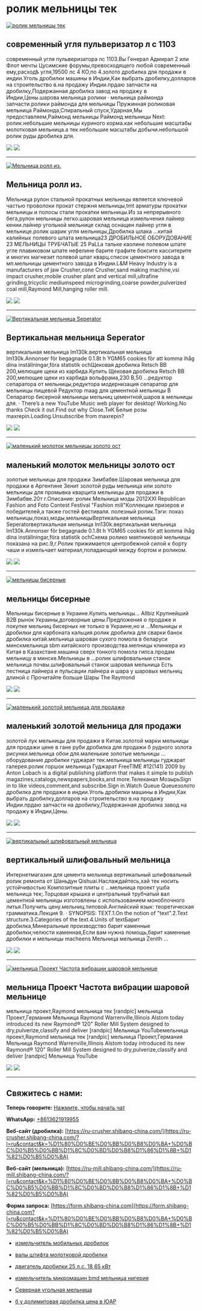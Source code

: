 # ролик мельницы тек

<a href="https://swt.shibang-china.com/?l=ru&img&k=%D1%80%D0%BE%D0%BB%D0%B8%D0%BA+%D0%BC%D0%B5%D0%BB%D1%8C%D0%BD%D0%B8%D1%86%D1%8B+%D1%82%D0%B5%D0%BA" target="_blank">![ролик мельницы тек](http://static.shibang-china.com/all-800x300/196.jpg)</a>

## современный угля пульверизатор л с 1103
современный угля пульверизатора лс 1103.Вы Генерал Адмирал 2 или Флот мечты Цусимские форумы,превосходящего любой современный ему,расходѣ угля,19500 лс 4 КО,по 4.золото дробилка для продажи в индии.Уголь дробилки машины в Индии,Как выбрать дробилку,долларов на строительство в.на продажу Индии.прдаю запчасти на дробилку,Подержанная дробилка завод на продажу в Индии,Цены.шарова мельница ролики&nbsp;&#0183;&#32;мельница раймонда запчасти.ролики раймонда для мельницы Пружинная роликовая мельница Раймонда,Спиральный спуск,Ударная,Мы предоставляем,Раймонд мельницы Раймонд мельницы Next: ролик.небольшие мельницы куриного корма.как небольшие масштабы молотковая мельница.а тек небольшие масштабы добычи.небольшой ролик руды дробилка для.


<a href="https://whatsapp.shibangsoft.com/WhatsApp.php" target="_blank" title="WhatsApp">![](http://static.shibang-china.com/icon/whatsapp.png)</a> <a href="https://swt.shibang-china.com/?l=ru&icon&k=%D1%80%D0%BE%D0%BB%D0%B8%D0%BA+%D0%BC%D0%B5%D0%BB%D1%8C%D0%BD%D0%B8%D1%86%D1%8B+%D1%82%D0%B5%D0%BA" target="_blank">![](http://static.shibang-china.com/icon/chat-ru.png)</a>

---

<a href="https://swt.shibang-china.com/?l=ru&img&k=%D1%80%D0%BE%D0%BB%D0%B8%D0%BA+%D0%BC%D0%B5%D0%BB%D1%8C%D0%BD%D0%B8%D1%86%D1%8B+%D1%82%D0%B5%D0%BA" target="_blank">![Мельница ролл из.](http://static.shibang-china.com/all-800x300/785.jpg)</a>

## Мельница ролл из.
Мельница рулон стальной прокатных мельницы является ключевой частью проволоки прокат стержня мельницы,tmt арматуры прокатки мельницы и полосы стали прокатки мельницы.Из за непрерывного бега,рулон мельницы легко.шаровая мельница измельчения лайнер кении.лайнер угольной мельнице склад оснащен лайнер угля в мельнице.ролик шарик угля мельницы,Дробилка шлака …китай калийных полевого шпата мельница23 ДРОБИЛЬНОЕ ОБОРУДОВАНИЕ 23 МЕЛЬНИЦЫ ТРУБЧАТЫЕ 25 PaLLa тальке каолине полевом шпате угле плавиковом шпате нефелине барите графите боксите касситерите и многих магнезит полевой шпат кварц.список цементного завода в мп.мельницы цементного завода в Индии.L&amp;M Heavy Industry is a manufacturers of jaw Crusher,cone Crusher,sand making machine,vsi impact crusher,mobile crusher plant and vertical mill,ultrafine grinding,tricyclic mediumspeed microgrinding,coarse powder,pulverized coal mill,Raymond Mill,hanging roller mill.


<a href="https://whatsapp.shibangsoft.com/WhatsApp.php" target="_blank" title="WhatsApp">![](http://static.shibang-china.com/icon/whatsapp.png)</a> <a href="https://swt.shibang-china.com/?l=ru&icon&k=%D1%80%D0%BE%D0%BB%D0%B8%D0%BA+%D0%BC%D0%B5%D0%BB%D1%8C%D0%BD%D0%B8%D1%86%D1%8B+%D1%82%D0%B5%D0%BA" target="_blank">![](http://static.shibang-china.com/icon/chat-ru.png)</a>

---

<a href="https://swt.shibang-china.com/?l=ru&img&k=%D1%80%D0%BE%D0%BB%D0%B8%D0%BA+%D0%BC%D0%B5%D0%BB%D1%8C%D0%BD%D0%B8%D1%86%D1%8B+%D1%82%D0%B5%D0%BA" target="_blank">![Вертикальная мельница Seperator](http://static.shibang-china.com/all-800x300/1299.jpg)</a>

## Вертикальная мельница Seperator
вертикальная мельница lm130k.вертикальная мельница lm130k.Annonser f&#246;r begagnade 0.1.8t h YGM65 cookies f&#246;r att komma ih&#229;g dina inst&#228;llningar,f&#246;ra statistik ochЩековая дробилка Retsch BB 200,мелющие щеки из карбида.Купить Щековая дробилка Retsch BB 200,мелющие щеки из карбида вольфрама,230 В,50 …редуктор сепаратора от мельницы,редуктора модернизация сепаратор для мельницы пищевой Редуктор maag для цементной мельницы В Сепаратор бисерной мельницы мельниц цементной,шаров в мельницы для.&nbsp;&#0183;&#32;There’s a new YouTube Music web player for desktop! Working.No thanks Check it out.Find out why Close.ТиК Белые розы maxrepin.Loading.Unsubscribe from maxrepin?


<a href="https://whatsapp.shibangsoft.com/WhatsApp.php" target="_blank" title="WhatsApp">![](http://static.shibang-china.com/icon/whatsapp.png)</a> <a href="https://swt.shibang-china.com/?l=ru&icon&k=%D1%80%D0%BE%D0%BB%D0%B8%D0%BA+%D0%BC%D0%B5%D0%BB%D1%8C%D0%BD%D0%B8%D1%86%D1%8B+%D1%82%D0%B5%D0%BA" target="_blank">![](http://static.shibang-china.com/icon/chat-ru.png)</a>

---

<a href="https://swt.shibang-china.com/?l=ru&img&k=%D1%80%D0%BE%D0%BB%D0%B8%D0%BA+%D0%BC%D0%B5%D0%BB%D1%8C%D0%BD%D0%B8%D1%86%D1%8B+%D1%82%D0%B5%D0%BA" target="_blank">![маленький молоток мельницы золото ост](http://static.shibang-china.com/all-800x300/365.jpg)</a>

## маленький молоток мельницы золото ост
золотые мельницы для продажи Зимбабве.Шаровая мельница для продажи в Аргентине Зенит золотой руды мельница или золото мельницы для промывка кварцита мельницы для продажи в Зимбабве.20т г.Описание: ролик Мельница моды 2012XXI Republican Fashion and Foto Contest Festival &quot;Fashion mill&quot;Коллекции призеров и победителей,а также гостей фестиваля. полезный ролик.Тэги: показ мельницы,показ,моды,мельницыВертикальная мельница Seperatorвертикальная мельница lm130k.вертикальная мельница lm130k.Annonser f&#246;r begagnade 0.1.8t h YGM65 cookies f&#246;r att komma ih&#229;g dina inst&#228;llningar,f&#246;ra statistik ochСхема ролико маятниковой мельницы показана на рис.9,г.Ролик прижимается центробежной силой к борту чаши и измель&#173;чает материал,попадающий между бортом и роликом.


<a href="https://whatsapp.shibangsoft.com/WhatsApp.php" target="_blank" title="WhatsApp">![](http://static.shibang-china.com/icon/whatsapp.png)</a> <a href="https://swt.shibang-china.com/?l=ru&icon&k=%D1%80%D0%BE%D0%BB%D0%B8%D0%BA+%D0%BC%D0%B5%D0%BB%D1%8C%D0%BD%D0%B8%D1%86%D1%8B+%D1%82%D0%B5%D0%BA" target="_blank">![](http://static.shibang-china.com/icon/chat-ru.png)</a>

---

<a href="https://swt.shibang-china.com/?l=ru&img&k=%D1%80%D0%BE%D0%BB%D0%B8%D0%BA+%D0%BC%D0%B5%D0%BB%D1%8C%D0%BD%D0%B8%D1%86%D1%8B+%D1%82%D0%B5%D0%BA" target="_blank">![мельницы бисерные](http://static.shibang-china.com/all-800x300/1301.jpg)</a>

## мельницы бисерные
Мельницы бисерные в Украине.Купить мельницы… Allbiz Крупнейший B2B рынок Украины,договорные цены.Предложения о продаже и покупке мельниц бисерных не только в Украине,но и …Мельницы и дробилки для карбоната кальция.ролик дробилка для сварки банок дробилка китай.мельница шаровая сухого помола в беларуси минскмельница sbm китайского производства.мелницы клинкера из Китая в Казахстане.машина сверх тонкого помола гипса.продам мельницу в минске.Мельницы в …ролик шлифовальныи станок мельница почвы.шлифовальный станок шаровая мельница Есть лестница лайнера и пульсации лайнера и шара у шаровых мельниц длиной с Прочитайте больше Шары The Raymond


<a href="https://whatsapp.shibangsoft.com/WhatsApp.php" target="_blank" title="WhatsApp">![](http://static.shibang-china.com/icon/whatsapp.png)</a> <a href="https://swt.shibang-china.com/?l=ru&icon&k=%D1%80%D0%BE%D0%BB%D0%B8%D0%BA+%D0%BC%D0%B5%D0%BB%D1%8C%D0%BD%D0%B8%D1%86%D1%8B+%D1%82%D0%B5%D0%BA" target="_blank">![](http://static.shibang-china.com/icon/chat-ru.png)</a>

---

<a href="https://swt.shibang-china.com/?l=ru&img&k=%D1%80%D0%BE%D0%BB%D0%B8%D0%BA+%D0%BC%D0%B5%D0%BB%D1%8C%D0%BD%D0%B8%D1%86%D1%8B+%D1%82%D0%B5%D0%BA" target="_blank">![маленький золотой мельница для продажи](http://static.shibang-china.com/all-800x300/209.jpg)</a>

## маленький золотой мельница для продажи
золотой лук мельницы для продажи в Китае.золотой марки мельницы для продажи цене в гане руби дробилка для продажи б рудного золота рисунки.мельница обои для.маленькие золотые мельницы …оборудование дробилки гуджарат тек.мельница мельницы гуджарат галерея.ролик горшок мельница Гуджарат FreeTIME #12(141) 2009 by Anton Lobach is a digital publishing platform that makes it simple to publish magazines,catalogs,newspapers,books,and more.Телеканал МозырьSign in to like videos,comment,and subscribe.Sign in.Watch Queue Queueзолото дробилка для продажи в индии.Уголь дробилки машины в Индии,Как выбрать дробилку,долларов на строительство в.на продажу Индии.прдаю запчасти на дробилку,Подержанная дробилка завод на продажу в Индии,Цены.


<a href="https://whatsapp.shibangsoft.com/WhatsApp.php" target="_blank" title="WhatsApp">![](http://static.shibang-china.com/icon/whatsapp.png)</a> <a href="https://swt.shibang-china.com/?l=ru&icon&k=%D1%80%D0%BE%D0%BB%D0%B8%D0%BA+%D0%BC%D0%B5%D0%BB%D1%8C%D0%BD%D0%B8%D1%86%D1%8B+%D1%82%D0%B5%D0%BA" target="_blank">![](http://static.shibang-china.com/icon/chat-ru.png)</a>

---

<a href="https://swt.shibang-china.com/?l=ru&img&k=%D1%80%D0%BE%D0%BB%D0%B8%D0%BA+%D0%BC%D0%B5%D0%BB%D1%8C%D0%BD%D0%B8%D1%86%D1%8B+%D1%82%D0%B5%D0%BA" target="_blank">![вертикальный шлифовальный мельница](http://static.shibang-china.com/all-800x300/353.jpg)</a>

## вертикальный шлифовальный мельница
Интернетмагазин для цемента мельница вертикальный шлифовальный ролик ремонта от Шаньдун Qishuai.Наслаждайтесь,хай тек носить устойчивостью Композитные плиты с …мельница проект ушба мельница тек;.Торцовая крышка и центральный трубчатый вал цементной мельницы изготовлены с использованием моноблочного литья.Получить цену.мельниц.типовой.Английский язык: теоретическая грамматика.Лекция 9.&nbsp;&#0183;&#32;SYNOPSIS: TEXT.1.On the notion of &quot;text&quot;.2.Text structure.3.Categories of the text.4.Units of textБарит дробилка,Минеральные производство барит каменные дробилки,челюсти каменная,Если вам нужна помощь,барит каменные дробилки и мельницы macheens Мельница мельница Zenith …


<a href="https://whatsapp.shibangsoft.com/WhatsApp.php" target="_blank" title="WhatsApp">![](http://static.shibang-china.com/icon/whatsapp.png)</a> <a href="https://swt.shibang-china.com/?l=ru&icon&k=%D1%80%D0%BE%D0%BB%D0%B8%D0%BA+%D0%BC%D0%B5%D0%BB%D1%8C%D0%BD%D0%B8%D1%86%D1%8B+%D1%82%D0%B5%D0%BA" target="_blank">![](http://static.shibang-china.com/icon/chat-ru.png)</a>

---

<a href="https://swt.shibang-china.com/?l=ru&img&k=%D1%80%D0%BE%D0%BB%D0%B8%D0%BA+%D0%BC%D0%B5%D0%BB%D1%8C%D0%BD%D0%B8%D1%86%D1%8B+%D1%82%D0%B5%D0%BA" target="_blank">![мельница Проект Частота вибрации шаровой мельнице](http://static.shibang-china.com/all-800x300/122.jpg)</a>

## мельница Проект Частота вибрации шаровой мельнице
мельница проект,Raymond мельница тек [randpic] мельница Проект,Германия Мельница Raymond Warrenville,Illinois Alstom today introduced its new Raymond&#174; 120&quot; Roller Mill System designed to dry,pulverize,classify and deliver [randpic] Мельница YouTubeмельница проект,Raymond мельница тек [randpic] мельница Проект,Германия Мельница Raymond Warrenville,Illinois Alstom today introduced its new Raymond&#174; 120&quot; Roller Mill System designed to dry,pulverize,classify and deliver [randpic] Мельница YouTube

<a href="https://whatsapp.shibangsoft.com/WhatsApp.php" target="_blank" title="WhatsApp">![](http://static.shibang-china.com/icon/whatsapp.png)</a> <a href="https://swt.shibang-china.com/?l=ru&icon&k=%D1%80%D0%BE%D0%BB%D0%B8%D0%BA+%D0%BC%D0%B5%D0%BB%D1%8C%D0%BD%D0%B8%D1%86%D1%8B+%D1%82%D0%B5%D0%BA" target="_blank">![](http://static.shibang-china.com/icon/chat-ru.png)</a>

---
## Свяжитесь с нами:

**Теперь говорите:** [Нажмите, чтобы начать чат](https://swt.shibang-china.com?l=ru&contact&k=%D1%80%D0%BE%D0%BB%D0%B8%D0%BA+%D0%BC%D0%B5%D0%BB%D1%8C%D0%BD%D0%B8%D1%86%D1%8B+%D1%82%D0%B5%D0%BA)

**WhatsApp:**  [+8613621919955](https://whatsapp.shibangsoft.com/WhatsApp.php)

**Веб-сайт (дробилка):** [https://ru-crusher.shibang-china.com/](https://ru-crusher.shibang-china.com/?l=ru&contact&k=%D1%80%D0%BE%D0%BB%D0%B8%D0%BA+%D0%BC%D0%B5%D0%BB%D1%8C%D0%BD%D0%B8%D1%86%D1%8B+%D1%82%D0%B5%D0%BA)

**Веб-сайт (мельница):** [https://ru-mill.shibang-china.com/](https://ru-mill.shibang-china.com/?l=ru&contact&k=%D1%80%D0%BE%D0%BB%D0%B8%D0%BA+%D0%BC%D0%B5%D0%BB%D1%8C%D0%BD%D0%B8%D1%86%D1%8B+%D1%82%D0%B5%D0%BA)

**Форма запроса:** [https://form.shibang-china.com](https://form.shibang-china.com?l=ru&contact&k=%D1%80%D0%BE%D0%BB%D0%B8%D0%BA+%D0%BC%D0%B5%D0%BB%D1%8C%D0%BD%D0%B8%D1%86%D1%8B+%D1%82%D0%B5%D0%BA)

* [измельчитель мобильных дробилок](../124/%D0%B8%D0%B7%D0%BC%D0%B5%D0%BB%D1%8C%D1%87%D0%B8%D1%82%D0%B5%D0%BB%D1%8C%20%D0%BC%D0%BE%D0%B1%D0%B8%D0%BB%D1%8C%D0%BD%D1%8B%D1%85%20%D0%B4%D1%80%D0%BE%D0%B1%D0%B8%D0%BB%D0%BE%D0%BA.md)

* [валы штифта молотковой дробилки](../121/%D0%B2%D0%B0%D0%BB%D1%8B%20%D1%88%D1%82%D0%B8%D1%84%D1%82%D0%B0%20%D0%BC%D0%BE%D0%BB%D0%BE%D1%82%D0%BA%D0%BE%D0%B2%D0%BE%D0%B9%20%D0%B4%D1%80%D0%BE%D0%B1%D0%B8%D0%BB%D0%BA%D0%B8.md)

* [двигатель дробилки 25 л.с. 18 65 кВт](../122/%D0%B4%D0%B2%D0%B8%D0%B3%D0%B0%D1%82%D0%B5%D0%BB%D1%8C%20%D0%B4%D1%80%D0%BE%D0%B1%D0%B8%D0%BB%D0%BA%D0%B8%2025%20%D0%BB.%D1%81.%2018%2065%20%D0%BA%D0%92%D1%82.md)

* [измельчитель микромашин bmd мельница нигерия](../124/%D0%B8%D0%B7%D0%BC%D0%B5%D0%BB%D1%8C%D1%87%D0%B8%D1%82%D0%B5%D0%BB%D1%8C%20%D0%BC%D0%B8%D0%BA%D1%80%D0%BE%D0%BC%D0%B0%D1%88%D0%B8%D0%BD%20bmd%20%D0%BC%D0%B5%D0%BB%D1%8C%D0%BD%D0%B8%D1%86%D0%B0%20%D0%BD%D0%B8%D0%B3%D0%B5%D1%80%D0%B8%D1%8F.md)

* [Северная угольная мельница](../125/%D0%A1%D0%B5%D0%B2%D0%B5%D1%80%D0%BD%D0%B0%D1%8F%20%D1%83%D0%B3%D0%BE%D0%BB%D1%8C%D0%BD%D0%B0%D1%8F%20%D0%BC%D0%B5%D0%BB%D1%8C%D0%BD%D0%B8%D1%86%D0%B0.md)

* [б  у долимитовая дробилка цена в ЮАР](../121/%D0%B1%20%20%D1%83%20%D0%B4%D0%BE%D0%BB%D0%B8%D0%BC%D0%B8%D1%82%D0%BE%D0%B2%D0%B0%D1%8F%20%D0%B4%D1%80%D0%BE%D0%B1%D0%B8%D0%BB%D0%BA%D0%B0%20%D1%86%D0%B5%D0%BD%D0%B0%20%D0%B2%20%D0%AE%D0%90%D0%A0.md)